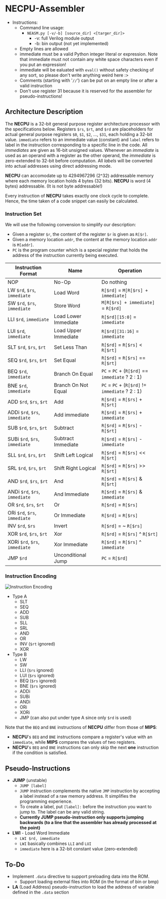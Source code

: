 # NECPU-Assembler

- Instructions:
  - Command line usage:
    - `NEASM.py [-v/-b] [source_dir] <[targer_dir]>`
      - -v: full Verilog module output
      - -b: bin output (not yet implemented)
  - Empty lines are allowed
  - immediate must be a valid Python integer literal or expression. Note that immediate must not contain any white space characters even if you put an expression!
  - immediate will be ealuated with `eval()` without safety checking of any sort, so please don't write anything weird here :>
  - Comments (starting with '`//`') can be put on an empty line or after a valid instruction
  - Don't use register 31 because it is reserved for the assembler for pseudo-instructions!

## Architecture Description

The **NECPU** is a 32-bit general purpose register architecture processor with the specifications below. Registers `$rs`, `$rt`, and `$rd` are placeholders for actual general purpose registers `$0`, `$1`, `$2`, ..., `$31`, each holding a 32-bit value. `immediate` refers to an immediate value (constant) and `label` refers to label in the instruction corresponding to a specific line in the code. All *immediates* are given as 16-bit unsigned values. Whenever an *immediate* is used as an operand with a register as the other operand, the *immediate* is zero-extended to 32-bit before computation. All *labels* will be converted into actual addresses using direct addressing mode.

**NECPU** can accomodate up to 4294967296 (2^32) addressable memory where each memory location holds 4 bytes (32 bits). **NECPU** is word (4 bytes) addressable. (It is not byte addressable!)

Every instruction of **NECPU** takes exactly one clock cycle to complete. Hence, the time taken of a code snippet can easily be calculated.

### Instruction Set

We will use the following convension to simplify our description:

- Given a register `$r`, the content of the register `$r` is given as `R[$r]`.
- Given a memory location `addr`, the content at the memory location `addr` is `M[addr]`.
- `PC` is the program counter which is a special register that holds the address of the instruction currently being executed.

Instruction Format             | Name                 | Operation
------------------------------ | -------------------- | ----------------------------------
NOP                            | No-Op                | Do nothing
LW   `$rd`, `$rs`, `immediate` | Load Word            | `R[$rd]` = `M[R[$rs] + immediate]`
SW   `$rd`, `$rs`, `immediate` | Store Word           | `M[R[$rs] + immediate]` = `R[$rd]`
LLI  `$rd`, `immediate`        | Load Lower Immediate | `R[$rd][15:0]` = `immediate`
LUI  `$rd`, `immediate`        | Load Upper Immediate | `R[$rd][31:16]` = `immediate`
SLT  `$rd`, `$rs`, `$rt`       | Set Less Than        | `R[$rd]` = `R[$rs]` <  `R[$rt]`
SEQ  `$rd`, `$rs`, `$rt`       | Set Equal            | `R[$rd]` = `R[$rs]` == `R[$rt]`
BEQ  `$rd`, `immediate`        | Branch On Equal      | `PC` = `PC` + (`R[$rd]` == `immediate` ? 2 : 1)
BNE  `$rd`, `immediate`        | Branch On Not Equal  | `PC` = `PC` + (`R[$rd]` != `immediate` ? 2 : 1)
ADD  `$rd`, `$rs`, `$rt`       | Add                  | `R[$rd]` = `R[$rs]` + `R[$rt]`
ADDi `$rd`, `$rs`, `immediate` | Add immediate        | `R[$rd]` = `R[$rs]` + `immediate`
SUB  `$rd`, `$rs`, `$rt`       | Subtract             | `R[$rd]` = `R[$rs]` - `R[$rt]`
SUBi `$rd`, `$rs`, `immediate` | Subtract Immediate   | `R[$rd]` = `R[$rs]` - `immediate`
SLL  `$rd`, `$rs`, `$rt`       | Shift Left Logical   | `R[$rd]` = `R[$rs]` << `R[$rt]`
SRL  `$rd`, `$rs`, `$rt`       | Shift Right Logical  | `R[$rd]` = `R[$rs]` >> `R[$rt]`
AND  `$rd`, `$rs`, `$rt`       | And                  | `R[$rd]` = `R[$rs]` & `R[$rt]`
ANDi `$rd`, `$rs`, `immediate` | And Immediate        | `R[$rd]` = `R[$rs]` & `immediate`
OR   `$rd`, `$rs`, `$rt`       | Or                   | `R[$rd]` = `R[$rs]` | `R[$rt]`
ORi  `$rd`, `$rs`, `immediate` | Or Immediate         | `R[$rd]` = `R[$rs]` | `immediate`
INV  `$rd`, `$rs`              | Invert               | `R[$rd]` = ~ `R[$rs]`
XOR  `$rd`, `$rs`, `$rt`       | Xor                  | `R[$rd]` = `R[$rs]` ^ `R[$rt]`
XORi `$rd`, `$rs`, `immediate` | Xor Immediate        | `R[$rd]` = `R[$rs]` ^ `immediate`
JMP  `$rd`                     | Unconditional Jump   | `PC` = `R[$rd]`

### Instruction Encoding

![Instruction Encoding](https://github.com/lirc572/NECPU/raw/master/necpu_encoding.png "Instruction Encoding")

- Type A
  - SLT
  - SEQ
  - ADD
  - SUB
  - SLL
  - SRL
  - AND
  - OR
  - INV (`$rt` ignored)
  - XOR
- Type B
  - LW
  - SW
  - LLI (`$rs` ignored)
  - LUI (`$rs` ignored)
  - BEQ (`$rs` ignored)
  - BNE (`$rs` ignored)
  - ADDi
  - SUBi
  - ANDi
  - ORi
  - XORi
  - JMP (can also put under type A since only `$rd` is used)

Note that the `BEQ` and `BNE` instructions of **NECPU** differ from those of **MIPS**:

- **NECPU**'s `BEQ` and `BNE` instructions compare a register's value with an `immediate`, while **MIPS** compares the values of two registers.
- **NECPU**'s `BEQ` and `BNE` instructions can only skip the next **one** instruction if the condition is satisfied.

## Pseudo-Instructions

- **JUMP** (unstable)
  - `JUMP [label]`
  - `JUMP` instruction complements the native `JMP` instruction by accepting a label instead of a raw memory address. It simplifies the programming experience.
  - To create a label, put `[label]:` before the instruction you want to jump to. The label can be any valid string.
  - **Currently JUMP pseudo-instruction only supports jumping backwards (to a line that the assembler has already processed at the point)**
- **LWI** - Load Word Immediate
  - `LWI $rd, immediate`
  - `LWI` basically combines `LLI` and `LUI`
  - `immediate` here is a 32-bit constant value (zero-extended)

## To-Do

- Implement `.data` directive to support preloading data into the ROM.
  - Support loading external files into ROM (in the format of bin or bmp)
- **LA** (Load Address) pseudo-instruction to load the address of variable defined in the `.data` section